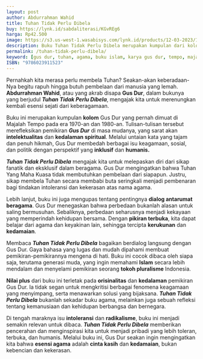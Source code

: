 ```yaml
---
layout: post
author: Abdurrahman Wahid
title: Tuhan Tidak Perlu Dibela
buy: https://lynk.id/sabdaliterasi/KGvREg6
harga: Rp42.500
image: https://s3.us-west-1.wasabisys.com/lynk.id/products/12-03-2023/1678626844202_5083048
description: Buku Tuhan Tidak Perlu Dibela merupakan kumpulan dari kolom-kolom Gus Dur yang dimuat (alm) Majalah Tempo lama, pada kurun waktu 1970-an dan 1980-an.
permalink: /tuhan-tidak-perlu-dibela/
keyword: [gus dur, tuhan, agama, buku islam, karya gus dur, tempo, majalah tempo, bela agama]
ISBN: "9786023911523"
---
```

<p>Pernahkah kita merasa perlu membela Tuhan? Seakan-akan keberadaan-Nya begitu rapuh hingga butuh pembelaan dari manusia yang lemah. <strong>Abdurrahman Wahid</strong>, atau yang akrab disapa <strong>Gus Dur</strong>, dalam bukunya yang berjudul <em><strong>Tuhan Tidak Perlu Dibela</strong></em>, mengajak kita untuk merenungkan kembali esensi sejati dari keberagamaan.</p><p>Buku ini merupakan kumpulan <strong>kolom</strong> Gus Dur yang pernah dimuat di Majalah Tempo pada era 1970-an dan 1980-an. Tulisan-tulisan tersebut merefleksikan pemikiran <em><strong>Gus Dur</strong></em> di masa mudanya, yang sarat akan <strong>intelektualitas</strong> dan <strong>kedalaman spiritual</strong>. Melalui untaian kata yang tajam dan penuh hikmah, Gus Dur membedah berbagai isu keagamaan, sosial, dan politik dengan perspektif yang <strong>inklusif</strong> dan <strong>humanis.</strong></p><p><em><strong>Tuhan Tidak Perlu Dibela</strong></em> mengajak kita untuk melepaskan diri dari sikap fanatik dan eksklusif dalam beragama. Gus Dur mengingatkan bahwa Tuhan Yang Maha Kuasa tidak membutuhkan pembelaan dari siapapun. Justru, sikap membela Tuhan secara membabi buta seringkali menjadi pembenaran bagi tindakan intoleransi dan kekerasan atas nama agama.</p><p>Lebih lanjut, buku ini juga mengupas tentang pentingnya <strong>dialog antarumat beragama</strong>. Gus Dur menegaskan bahwa perbedaan bukanlah alasan untuk saling bermusuhan. Sebaliknya, perbedaan seharusnya menjadi kekayaan yang memperindah kehidupan bersama. Dengan <strong>pikiran terbuka</strong>, kita dapat belajar dari agama dan keyakinan lain, sehingga tercipta <strong>kerukunan</strong> dan <strong>kedamaian</strong>.</p><p>Membaca <em><strong>Tuhan Tidak Perlu Dibela</strong></em> bagaikan berdialog langsung dengan Gus Dur. Gaya bahasa yang lugas dan mudah dipahami membuat pemikiran-pemikirannya mengena di hati. Buku ini cocok dibaca oleh siapa saja, terutama generasi muda, yang ingin memahami <strong>Islam</strong> secara lebih mendalam dan menyelami pemikiran seorang <strong>tokoh pluralisme</strong> Indonesia.</p><p><strong>Nilai plus</strong> dari buku ini terletak pada <strong>orisinalitas</strong> dan <strong>kedalaman</strong> pemikiran Gus Dur. Ia tidak segan untuk mengkritisi berbagai fenomena keagamaan yang menyimpang, serta menawarkan solusi yang bijaksana. <em><strong>Tuhan Tidak Perlu Dibela</strong></em> bukanlah sekadar buku agama, melainkan juga sebuah refleksi tentang kemanusiaan dan kehidupan berbangsa dan bernegara.</p><p>Di tengah maraknya isu <strong>intoleransi</strong> dan <strong>radikalisme</strong>, buku ini menjadi semakin relevan untuk dibaca. <em><strong>Tuhan Tidak Perlu Dibela</strong></em> memberikan pencerahan dan menginspirasi kita untuk menjadi pribadi yang lebih toleran, terbuka, dan humanis. Melalui buku ini, Gus Dur seakan ingin mengingatkan kita bahwa <strong>esensi agama</strong> adalah <strong>cinta kasih</strong> dan <strong>kedamaian</strong>, bukan kebencian dan kekerasan.</p>
